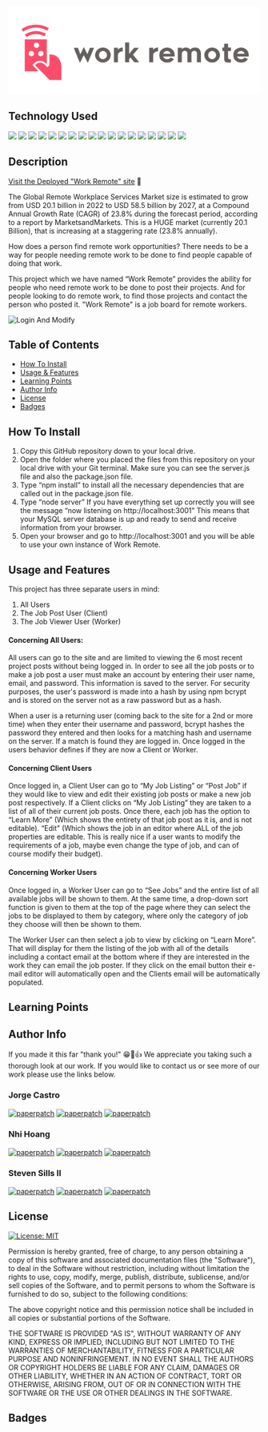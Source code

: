 
![Site Langing Page](./public/images/work-remote-logo.png)

## Technology Used 
<p float="left">
<img src="https://img.shields.io/badge/HTML5-E34F26?style=for-the-badge&logo=html5&logoColor=white">
<img src="https://img.shields.io/badge/CSS3-1572B6?style=for-the-badge&logo=css3&logoColor=white">
<img src="https://img.shields.io/badge/JavaScript-323330?style=for-the-badge&logo=javascript&logoColor=F7DF1E">
<img src="https://img.shields.io/badge/json-5E5C5C?style=for-the-badge&logo=json&logoColor=white">
<img src="https://img.shields.io/badge/Node%20js-339933?style=for-the-badge&logo=nodedotjs&logoColor=white">
<img src="https://img.shields.io/badge/Bootstrap-563D7C?style=for-the-badge&logo=bootstrap&logoColor=white">
<img src="https://img.shields.io/badge/Handlebars%20js-f0772b?style=for-the-badge&logo=handlebarsdotjs&logoColor=black">
<img src="https://img.shields.io/badge/MySQL-005C84?style=for-the-badge&logo=mysql&logoColor=white">
<img src="https://img.shields.io/badge/Sequelize-52B0E7?style=for-the-badge&logo=Sequelize&logoColor=white">
<img src="https://img.shields.io/badge/npm-CB3837?style=for-the-badge&logo=npm&logoColor=white">
<img src="https://img.shields.io/badge/prettier-1A2C34?style=for-the-badge&logo=prettier&logoColor=F7BA3Eh">
<img src="https://img.shields.io/badge/Canva-%2300C4CC.svg?&style=for-the-badge&logo=Canva&logoColor=white">
<img src="https://img.shields.io/badge/Insomnia-5849be?style=for-the-badge&logo=Insomnia&logoColor=white">
<img src="https://img.shields.io/badge/Slack-4A154B?style=for-the-badge&logo=slack&logoColor=white">
<img src="https://img.shields.io/badge/GIT-E44C30?style=for-the-badge&logo=git&logoColor=white">
<img src="https://img.shields.io/badge/VSCode-0078D4?style=for-the-badge&logo=visual%20studio%20code&logoColor=white">
<img src="https://img.shields.io/badge/Heroku-430098?style=for-the-badge&logo=heroku&logoColor=white">
<img src="https://img.shields.io/badge/GitHub-100000?style=for-the-badge&logo=github&logoColor=white">
</p>

## Description 

[Visit the Deployed "Work Remote" site](https://youtu.be/BFyeuLhjcPY) 👀


The Global Remote Workplace Services Market size is estimated to grow from USD 20.1 billion in 2022 to USD 58.5 billion by 2027, at a Compound Annual Growth Rate (CAGR) of 23.8% during the forecast period, according to a report by MarketsandMarkets.  This is a HUGE market (currently 20.1 Billion),  that is increasing at a staggering rate (23.8% annually).  

How does a person find remote work opportunities? There needs to be a way for people needing remote work to be done to find people capable of doing that work. 

This project which we have named “Work Remote” provides the ability for people who need remote work to be done to post their projects.  And for people looking to do remote work, to find those projects and contact the person who posted it. "Work Remote" is a job board for remote workers.


![Login And Modify](./public/images/images-for-readme/work-remote-login-view-all.gif)


## Table of Contents 

* [How To Install](#how-to-install)
* [Usage & Features](#usage-and-features)
* [Learning Points](#learning-points)
* [Author Info](#author-info)
* [License](#license)
* [Badges](#badges)


## How To Install

1. Copy this GitHub repository down to your local drive. 
2. Open the folder where you placed the files from this repository on your local drive with your Git terminal. Make sure you can see the server.js file and also the package.json file.
3. Type “npm install” to install all the necessary dependencies that are called out in the package.json file.
4. Type “node server” If you have everything set up correctly you will see the message “now listening on http://localhost:3001” This means that your MySQL server database is up and ready to send and receive information from your browser.
5. Open your browser and go to http://localhost:3001 and you will be able to use your own instance of Work Remote.

## Usage and Features

This project has three separate users in mind:

1. All Users
2. The Job Post User (Client)
3. The Job Viewer User (Worker)

#### Concerning All Users:

All users can go to the site and are limited to viewing the 6 most recent project posts without being logged in.  In order to see all the job posts or to make a job post a user must make an account by entering their user name, email, and password. This information is saved to the server.  For security purposes, the user's password is made into a hash by using npm bcrypt and is stored on the server not as a raw password but as a hash.

When a user is a returning user (coming back to the site for a 2nd or more time) when they enter their username and password, bcrypt hashes the password they entered and then looks for a matching hash and username on the server. If a match is found they are logged in.  Once logged in the users behavior defines if they are now a Client or Worker.

#### Concerning Client Users
Once logged in, a Client User can go to “My Job Listing” or “Post Job” if they would like to view and edit their existing job posts or make a new job post respectively. If a Client clicks on “My Job Listing” they are taken to a list of all of their current job posts.  Once there, each job has the option to “Learn More” (Which shows the entirety of that job post as it is, and is not editable). “Edit” (Which shows the job in an editor where ALL of the job properties are editable. This is really nice if a user wants to modify the requirements of a job, maybe even change the type of job, and can of course modify their budget).

#### Concerning Worker Users
Once logged in, a Worker User can go to “See Jobs” and the entire list of all available jobs will be shown to them.  At the same time, a drop-down sort function is given to them at the top of the page where they can select the jobs to be displayed to them by category, where only the category of job they choose will then be shown to them. 

The Worker User can then select a job to view by clicking on “Learn More”.  That will display for them the listing of the job with all of the details including a contact email at the bottom where if they are interested in the work they can email the job poster.  If they click on the email button their e-mail editor will automatically open and the Clients email will be automatically populated. 

## Learning Points 

## Author Info
If you made it this far "thank you!" 😁🙏👍 We appreciate you taking such a thorough look at our work.  If you would like to contact us or see more of our work please use the links below.

### Jorge Castro

<a href="mailto: jorgecastro619@gmail.com" target="_blank"><img align="center" src="https://img.shields.io/badge/Gmail-D14836?style=for-the-badge&logo=gmail&logoColor=white" alt="paperpatch"/></a>
<a href="https://www.linkedin.com/in/jorge-castro-2a9545177/" target="_blank"><img align="center" src="https://img.shields.io/badge/LinkedIn-0077B5?style=for-the-badge&logo=linkedin&logoColor=white" alt="paperpatch"/></a>
<a href="https://github.com/Jacastro619" target="_blank"><img align="center" src="https://img.shields.io/badge/GitHub-100000?style=for-the-badge&logo=github&logoColor=white" alt="paperpatch"/></a>

### Nhi Hoang

<a href="mailto: evie.h0325@gmail.com" target="_blank"><img align="center" src="https://img.shields.io/badge/Gmail-D14836?style=for-the-badge&logo=gmail&logoColor=white" alt="paperpatch"/></a>
<a href="https://www.linkedin.com/in/ynhihoang/" target="_blank"><img align="center" src="https://img.shields.io/badge/LinkedIn-0077B5?style=for-the-badge&logo=linkedin&logoColor=white" alt="paperpatch"/></a>
<a href="https://github.com/eviehoang" target="_blank"><img align="center" src="https://img.shields.io/badge/GitHub-100000?style=for-the-badge&logo=github&logoColor=white" alt="paperpatch"/></a>

### Steven Sills II

<a href="mailto: stevensills2@gmail.com" target="_blank"><img align="center" src="https://img.shields.io/badge/Gmail-D14836?style=for-the-badge&logo=gmail&logoColor=white" alt="paperpatch"/></a>
<a href="https://www.linkedin.com/in/steven-sills-ii-90781b53/" target="_blank"><img align="center" src="https://img.shields.io/badge/LinkedIn-0077B5?style=for-the-badge&logo=linkedin&logoColor=white" alt="paperpatch"/></a>
<a href="https://apixa25.github.io/steven-sills-portfolio/" target="_blank"><img align="center" src="https://img.shields.io/badge/GitHub-100000?style=for-the-badge&logo=github&logoColor=white" alt="paperpatch"/></a>


## License
[![License: MIT](https://img.shields.io/badge/License-MIT-yellow.svg)](https://opensource.org/licenses/MIT)


Permission is hereby granted, free of charge, to any person obtaining a copy
of this software and associated documentation files (the "Software"), to deal
in the Software without restriction, including without limitation the rights
to use, copy, modify, merge, publish, distribute, sublicense, and/or sell
copies of the Software, and to permit persons to whom the Software is
furnished to do so, subject to the following conditions:

The above copyright notice and this permission notice shall be included in all
copies or substantial portions of the Software.

THE SOFTWARE IS PROVIDED "AS IS", WITHOUT WARRANTY OF ANY KIND, EXPRESS OR
IMPLIED, INCLUDING BUT NOT LIMITED TO THE WARRANTIES OF MERCHANTABILITY,
FITNESS FOR A PARTICULAR PURPOSE AND NONINFRINGEMENT. IN NO EVENT SHALL THE
AUTHORS OR COPYRIGHT HOLDERS BE LIABLE FOR ANY CLAIM, DAMAGES OR OTHER
LIABILITY, WHETHER IN AN ACTION OF CONTRACT, TORT OR OTHERWISE, ARISING FROM,
OUT OF OR IN CONNECTION WITH THE SOFTWARE OR THE USE OR OTHER DEALINGS IN THE
SOFTWARE.

## Badges


